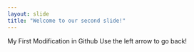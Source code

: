 ```yaml
---
layout: slide
title: "Welcome to our second slide!"
---
```

My First Modification in Github
Use the left arrow to go back!
